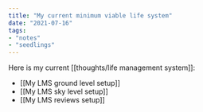 ```yaml
---
title: "My current minimum viable life system"
date: "2021-07-16"
tags:
- "notes"
- "seedlings"
---
```


Here is my current [[thoughts/life management system]]:

- [[My LMS ground level setup]]
- [[My LMS sky level setup]]
- [[My LMS reviews setup]]
